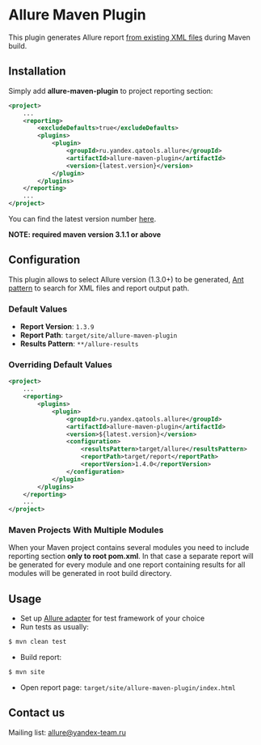 # Allure Maven Plugin 
This plugin generates Allure report [from existing XML files](https://github.com/allure-framework/allure-core/wiki#gathering-information-about-tests) during Maven build.

## Installation
Simply add **allure-maven-plugin** to project reporting section: 

```xml
<project>
    ...
    <reporting>
        <excludeDefaults>true</excludeDefaults>
        <plugins>
            <plugin>
                <groupId>ru.yandex.qatools.allure</groupId>
                <artifactId>allure-maven-plugin</artifactId>
                <version>{latest.version}</version>
            </plugin>
        </plugins>
    </reporting>
    ...
</project>
```
You can find the latest version number [here](https://github.com/allure-framework/allure-maven-plugin/releases/latest).

**NOTE: required maven version 3.1.1 or above**

## Configuration
This plugin allows to select Allure version (1.3.0+) to be generated, [Ant pattern](https://ant.apache.org/manual/dirtasks.html) to search for XML files and report output path.
### Default Values
 * **Report Version**: `1.3.9`
 * **Report Path**: `target/site/allure-maven-plugin`
 * **Results Pattern**: `**/allure-results`
 
### Overriding Default Values
```xml
<project>
    ...
    <reporting>
        <plugins>
            <plugin>
                <groupId>ru.yandex.qatools.allure</groupId>
                <artifactId>allure-maven-plugin</artifactId>
                <version>${latest.version}</version>
                <configuration>
                    <resultsPattern>target/allure</resultsPattern>
                    <reportPath>target/report</reportPath>
                    <reportVersion>1.4.0</reportVersion>
                </configuration>
            </plugin>
        </plugins>
    </reporting>
    ...
</project>
```

### Maven Projects With Multiple Modules
When your Maven project contains several modules you need to include reporting section **only to root pom.xml**. In that case a separate report will be generated for every module and one report containing results for all modules will be generated in root build directory.

## Usage 

* Set up [Allure adapter](https://github.com/allure-framework/allure-core/wiki#gathering-information-about-tests) for test framework of your choice
* Run tests as usually: 
```bash
$ mvn clean test
```
* Build report:
```bash
$ mvn site
```
* Open report page: `target/site/allure-maven-plugin/index.html`

## Contact us
Mailing list: [allure@yandex-team.ru](mailto:allure@yandex-team.ru)

